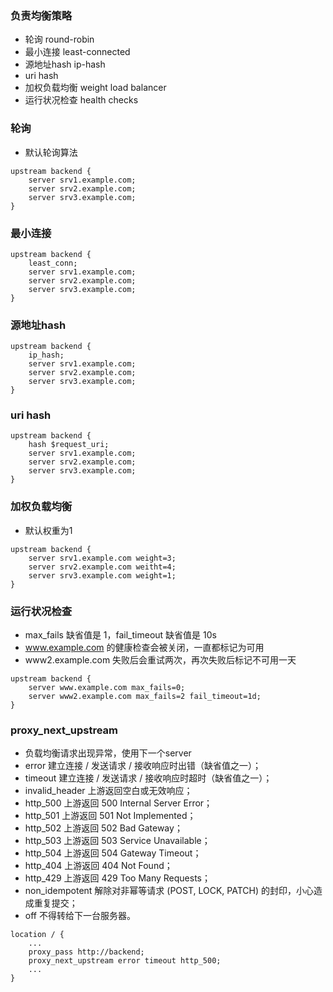 ### 负责均衡策略
- 轮询 round-robin
- 最小连接 least-connected
- 源地址hash ip-hash
- uri hash
- 加权负载均衡 weight load balancer
- 运行状况检查 health checks

### 轮询
- 默认轮询算法
```
upstream backend {
    server srv1.example.com;
    server srv2.example.com;
    server srv3.example.com;
}
```

### 最小连接
```
upstream backend {
    least_conn;
    server srv1.example.com;
    server srv2.example.com;
    server srv3.example.com;
}
```

### 源地址hash
```
upstream backend {
    ip_hash;
    server srv1.example.com;
    server srv2.example.com;
    server srv3.example.com;
}
```

### uri hash
```
upstream backend {
    hash $request_uri;
    server srv1.example.com;
    server srv2.example.com;
    server srv3.example.com;
}
```

### 加权负载均衡
- 默认权重为1
```
upstream backend {
    server srv1.example.com weight=3;
    server srv2.example.com weitht=4;
    server srv3.example.com weight=1;
}
```

### 运行状况检查
- max_fails 缺省值是 1，fail_timeout 缺省值是 10s
- www.example.com 的健康检查会被关闭，一直都标记为可用
- www2.example.com 失败后会重试两次，再次失败后标记不可用一天
```
upstream backend {
    server www.example.com max_fails=0;
    server www2.example.com max_fails=2 fail_timeout=1d;
}
```

### proxy_next_upstream
- 负载均衡请求出现异常，使用下一个server
- error 建立连接 / 发送请求 / 接收响应时出错（缺省值之一）；
- timeout 建立连接 / 发送请求 / 接收响应时超时（缺省值之一）；
- invalid_header 上游返回空白或无效响应；
- http_500 上游返回 500 Internal Server Error；
- http_501 上游返回 501 Not Implemented；
- http_502 上游返回 502 Bad Gateway；
- http_503 上游返回 503 Service Unavailable；
- http_504 上游返回 504 Gateway Timeout；
- http_404 上游返回 404 Not Found；
- http_429 上游返回 429 Too Many Requests；
- non_idempotent 解除对非幂等请求 (POST, LOCK, PATCH) 的封印，小心造成重复提交；
- off 不得转给下一台服务器。

```
location / {
    ...
    proxy_pass http://backend;
    proxy_next_upstream error timeout http_500;
    ...
}
```